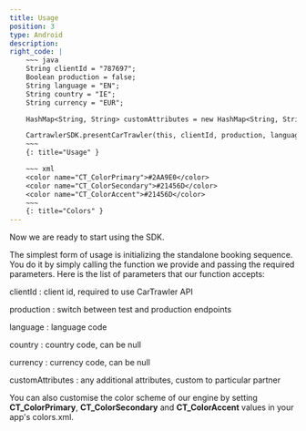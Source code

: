 ```yaml
---
title: Usage
position: 3
type: Android
description:
right_code: |
    ~~~ java
    String clientId = "787697";
    Boolean production = false;
    String language = "EN";
    String country = "IE";
    String currency = "EUR";

    HashMap<String, String> customAttributes = new HashMap<String, String>();

    CartrawlerSDK.presentCarTrawler(this, clientId, production, language, country, currency, customAttributes));
    ~~~
    {: title="Usage" }

    ~~~ xml
    <color name="CT_ColorPrimary">#2AA9E0</color>
    <color name="CT_ColorSecondary">#21456D</color>
    <color name="CT_ColorAccent">#21456D</color>
    ~~~
    {: title="Colors" }
---
```


Now we are ready to start using the SDK.

The simplest form of usage is initializing the standalone booking sequence. You do it by simply calling the function we provide and passing the required parameters. Here is the list of parameters that our function accepts:

clientId
: client id, required to use CarTrawler API

production
: switch between test and production endpoints

language
: language code

country
: country code, can be null

currency
: currency code, can be null

customAttributes
: any additional attributes, custom to particular partner

You can also customise the color scheme of our engine by setting **CT_ColorPrimary**, **CT_ColorSecondary** and **CT_ColorAccent** values in your app's colors.xml.